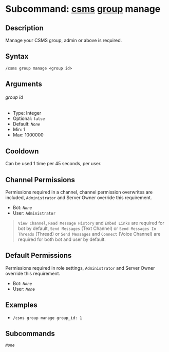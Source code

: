 # Subcommand: [csms](../csms.md) [group](./group.md) manage

## Description

Manage your CSMS group, admin or above is required.

## Syntax

```
/csms group manage <group id>
```

## Arguments

###### group id

- Type: Integer
- Optional: `false`
- Default: *`None`*
- Min: 1
- Max: 1000000

## Cooldown

Can be used 1 time per 45 seconds, per user.

## Channel Permissions

Permissions required in a channel, channel permission overwrites are included, `Administrator` and Server Owner override this requirement.

- Bot: *`None`*
- User: `Administrator`

> `View Channel`, `Read Message History` and `Embed Links` are required for bot by default, `Send Messages` (Text Channel) or `Send Messages In Threads` (Thread) or `Send Messages` and `Connect` (Voice Channel) are required for both bot and user by default.

## Default Permissions

Permissions required in role settings, `Administrator` and Server Owner override this requirement.

- Bot: *`None`*
- User: *`None`*

## Examples

- `/csms group manage group_id: 1`

## Subcommands

*`None`*
